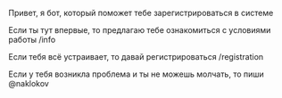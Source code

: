 Привет, я бот, который поможет тебе зарегистрироваться в системе

Если ты тут впервые, то предлагаю тебе ознакомиться с условиями работы /info

Если тебя всё устраивает, то давай регистрироваться /registration

Если у тебя возникла проблема и ты не можешь молчать, то пиши @naklokov